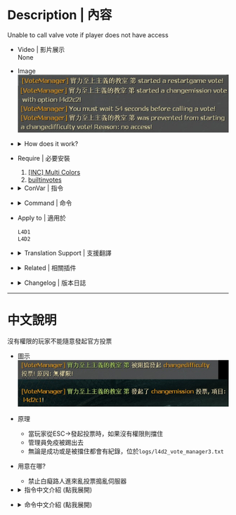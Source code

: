 # Description | 內容
Unable to call valve vote if player does not have access

* Video | 影片展示
<br/>None

* Image
    <br/>![l4d2_vote_manager3_1](image/l4d2_vote_manager3_1.jpg)

* <details><summary>How does it work?</summary>

    * Prevent player from calling the valve vote in "ESC->Call a vote" if player does not have access
    * Admin has immune to be kicked
    * All vote records are in ```logs/l4d2_vote_manager3.txt```
</details>

* Require | 必要安裝
    1. [[INC] Multi Colors](https://github.com/fbef0102/L4D1_2-Plugins/releases/tag/Multi-Colors)
    2. [builtinvotes](https://github.com/fbef0102/Game-Private_Plugin/releases/tag/builtinvotes)

* <details><summary>ConVar | 指令</summary>

    * cfg/sourcemod/l4d2_vote_manager3.cfg
        ```php
        // 0=Cooldown is shared 1=Cooldown is independant
        l4d2_vote_manager3_cooldown_mode "0"

        // Clients can call votes again after this many seconds
        l4d2_vote_manager3_cooldown "60.0"

        // Tanks have immunity against kick votes
        l4d2_vote_manager3_tank_immunity "0"

        // Respect admin immunity levels in kick votes (Only work when admin tries to kick admin)
        l4d2_vote_manager3_respect_immunity "1"

        // 1=Log vote info to files 2=Log vote info to server; 3=Both
        l4d2_vote_manager3_log "3"

        // Players with these flags can use !veto to force veto the current vote (Empty = Everyone, -1: Nobody)
        l4d2_vote_manager3_veto_flag "z"

        // Players with these flags can use !pass to forece pass the current vote (Empty = Everyone, -1: Nobody)
        l4d2_vote_manager3_pass_flag "z"

        // Players with these flags can ignore Cooldown and start the new vote (Empty = Everyone, -1: Nobody)
        l4d2_vote_manager3_cooldown_immunity_flag "-1"

        // Players with these flags can see the notify (Empty = Everyone, -1: Nobody)
        l4d2_vote_manager3_notify_flag ""

        // Players with these flags can call a vote "Return To Lobby" from ESC (Empty = Everyone, -1: Nobody)
        l4d2_vote_manager3_returntolobby_flag "z"

        // Players with these flags can call a vote "Restart Chapter/Restart Campaign" from ESC (Empty = Everyone, -1: Nobody)
        l4d2_vote_manager3_restartgame_flag "z"

        // Players with these flags can call a vote "Change Diffciulty" from ESC (Empty = Everyone, -1: Nobody)
        l4d2_vote_manager3_changedifficulty_flag "z"

        // Players with these flags can call a vote "Start New Campaign" from ESC (Empty = Everyone, -1: Nobody)
        l4d2_vote_manager3_changemission_flag "z"

        // Players with these flags can call a vote "Change Chapter" from ESC (Empty = Everyone, -1: Nobody)
        // Doesn't work, It is blocked by default
        l4d2_vote_manager3_changechapter_flag "z"

        // Players with these flags can call a vote "Change All Talk" from ESC (Empty = Everyone, -1: Nobody)
        l4d2_vote_manager3_changealltalk_flag "z"

        // Players with these flags can call a vote "Kick Player" from ESC (Empty = Everyone, -1: Nobody)
        l4d2_vote_manager3_kick_flag "z"

        // Players with these flags are immune to be kicked (Empty = Everyone, -1: Nobody)
        l4d2_vote_manager3_kick_immunity_flag "z"
        ```
</details>

* <details><summary>Command | 命令</summary>

    * **Force pass a current vote**
        ```php
        sm_pass
        ```

    * **Force veto a current vote**
        ```php
        sm_veto
        ```
</details>

* Apply to | 適用於
    ```
    L4D1
    L4D2
    ```

* <details><summary>Translation Support | 支援翻譯</summary>

    ```
    English
    繁體中文
    简体中文
    Russian
    ```
</details>

* <details><summary>Related | 相關插件</summary>

    1. [l4d_vote_block](https://github.com/fbef0102/Game-Private_Plugin/tree/main/Plugin_%E6%8F%92%E4%BB%B6/Server_%E4%BC%BA%E6%9C%8D%E5%99%A8/l4d_vote_block): Unable to call valve vote depending on gamemode and difficulty.
        > 根據遊戲模式和難度禁止使用Esc->發起投票
    2. [kickthevoter](https://github.com/fbef0102/Game-Private_Plugin/tree/main/Plugin_%E6%8F%92%E4%BB%B6/Anti_Griefer_%E9%98%B2%E6%83%A1%E6%84%8F%E8%B7%AF%E4%BA%BA/kickthevoter): Make It So The Person Calling The Vote Gets Kicked!
        > 使用Esc->發起投票的人將會被反踢出去伺服器
</details>

* <details><summary>Changelog | 版本日誌</summary>

    ```php
    //McFlurry @ 2011
    //HarryPotter @ 2024
    ```
    * v1.2h (2024-9-30)
        * Fixed vote not working if player using "callvote" in game console
        * Update translation

    * v1.1h (2024-2-7)
        * Fixed kick immunity not working

    * v1.0h (2024-1-28)
        * Update Cvars
        * Require builtinvotes
        * Remake code, convert code to latest syntax
        * Fix warnings when compiling on SourceMod 1.11.
        * Optimize code and improve performance
        * Chinese Translation Support
        * Fixed player can not call a vote if previous vote failed for some reasons
        * Use Cvars to control access, no need to write admin_overrides.cfg

    * v1.3.0 rc2
        * [Original Post by McFlurry](https://forums.alliedmods.net/showthread.php?t=170445)
</details>

- - - -
# 中文說明
沒有權限的玩家不能隨意發起官方投票

* 圖示
    <br/>![zho/l4d2_vote_manager3_1](image/zho/l4d2_vote_manager3_1.jpg)

* 原理
    * 當玩家從ESC->發起投票時，如果沒有權限則擋住
    * 管理員免疫被踢出去
    * 無論是成功或是被擋住都會有紀錄，位於```logs/l4d2_vote_manager3.txt```

* 用意在哪?
    * 禁止白癡路人進來亂投票搗亂伺服器

* <details><summary>指令中文介紹 (點我展開)</summary>

    * cfg/sourcemod/l4d2_vote_manager3.cfg
        ```php
        // 0=冷卻時間是共享的 1=冷卻時間是各別玩家的
        l4d2_vote_manager3_cooldown_mode "0"

        // 玩家必須等待60秒後才能發起新投票
        l4d2_vote_manager3_cooldown "60.0"

        // Tank玩家免疫被踢
        l4d2_vote_manager3_tank_immunity "0"

        // 投票踢人時 玩家的權限免疫力如果小於對方玩家，則不能踢出 (只有當管理員踢出管理員才會運作)
        l4d2_vote_manager3_respect_immunity "1"

        // 1=記錄到logs/l4d2_vote_manager3.txt檔案 2=記錄到sourcemod的log檔案; 3=兩者都是
        l4d2_vote_manager3_log "3"

        // 擁有這些權限的玩家，才可以輸入 !veto 強制通過投票 (留白 = 任何人都能, -1: 無人)
        l4d2_vote_manager3_veto_flag "z"

        // 擁有這些權限的玩家，才可以輸入 !pass 強制通過投票 (留白 = 任何人都能, -1: 無人)
        l4d2_vote_manager3_pass_flag "z"

        // 擁有這些權限的玩家，可以忽略冷卻時間直接開始新投票 (留白 = 任何人都能, -1: 無人)
        l4d2_vote_manager3_cooldown_immunity_flag "-1"

        // 擁有這些權限的玩家，可以看到聊天框的投票提示狀態 (留白 = 任何人都能, -1: 無人)
        l4d2_vote_manager3_notify_flag ""

        // 擁有這些權限的玩家，可以發起『返回大廳』 (留白 = 任何人都能, -1: 無人)
        l4d2_vote_manager3_returntolobby_flag "z"

        // 擁有這些權限的玩家，可以發起『重新開始戰役/章節』 (留白 = 任何人都能, -1: 無人)
        l4d2_vote_manager3_restartgame_flag "z"

        // 擁有這些權限的玩家，可以發起『變更難度』 (留白 = 任何人都能, -1: 無人)
        l4d2_vote_manager3_changedifficulty_flag "z"

        // 擁有這些權限的玩家，可以發起『開始新戰役』 (留白 = 任何人都能, -1: 無人)
        l4d2_vote_manager3_changemission_flag "z"

        // 擁有這些權限的玩家，可以發起『選擇戰役章節』 (留白 = 任何人都能, -1: 無人)
        // 無作用，官方預設關閉此投票項目
        l4d2_vote_manager3_changechapter_flag "z"

        // 擁有這些權限的玩家，可以發起『更變為全體交談』 (留白 = 任何人都能, -1: 無人)
        l4d2_vote_manager3_changealltalk_flag "z"

        // 擁有這些權限的玩家，可以發起『踢掉玩家』 (留白 = 任何人都能, -1: 無人)
        l4d2_vote_manager3_kick_flag "z"

        // 投票『踢掉玩家』選項裡，擁有這些權限的玩家不會被踢 (留白 = 所有人都不可以被踢, -1: 任何人都可以被踢)
        l4d2_vote_manager3_kick_immunity_flag "z"
        ```
</details>

* <details><summary>命令中文介紹 (點我展開)</summary>

    * **強制通過目前的投票項目**
        ```php
        sm_pass
        ```

    * **強制否決目前的投票項目**
        ```php
        sm_veto
        ```
</details>
